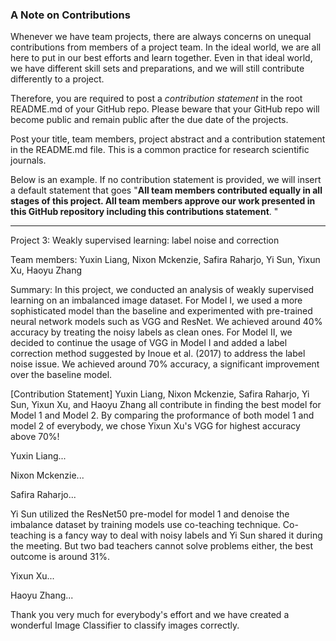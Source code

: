 ### A Note on Contributions

Whenever we have team projects, there are always concerns on unequal contributions from members of a project team. In the ideal world, we are all here to put in our best efforts and learn together. Even in that ideal world, we have different skill sets and preparations, and we will still contribute differently to a project. 

Therefore, you are required to post a *contribution statement* in the root README.md of your GitHub repo. Please beware that your GitHub repo will become public and remain public after the due date of the projects. 

Post your title, team members, project abstract and a contribution statement in the README.md file.  This is a common practice for research scientific journals. 

Below is an example. If no contribution statement is provided, we will insert a default statement that goes "**All team members contributed equally in all stages of this project. All team members approve our work presented in this GitHub repository including this contributions statement**. "

---

Project 3: Weakly supervised learning: label noise and correction

Team members: Yuxin Liang, Nixon Mckenzie, Safira Raharjo, Yi Sun, Yixun Xu, Haoyu Zhang

Summary: In this project, we conducted an analysis of weakly supervised learning on an imbalanced image dataset. For Model I, we used a more sophisticated model than the baseline and experimented with pre-trained neural network models such as VGG and ResNet. We achieved around 40% accuracy by treating the noisy labels as clean ones. For Model II, we decided to continue the usage of VGG in Model I and added a label correction method suggested by Inoue et al. (2017) to address the label noise issue. We achieved around 70% accuracy, a significant improvement over the baseline model.

[Contribution Statement] Yuxin Liang, Nixon Mckenzie, Safira Raharjo, Yi Sun, Yixun Xu, and Haoyu Zhang all contribute in finding the best model for Model 1 and Model 2. By comparing the proformance of both model 1 and model 2 of everybody, we chose Yixun Xu's VGG for highest accuracy above 70%!

Yuxin Liang...

Nixon Mckenzie...

Safira Raharjo...

Yi Sun utilized the ResNet50 pre-model for model 1 and denoise the imbalance dataset by training models use co-teaching technique. Co-teaching is a fancy way to deal with noisy labels and Yi Sun shared it during the meeting. But two bad teachers cannot solve problems either, the best outcome is around 31%.

Yixun Xu...

Haoyu Zhang...

Thank you very much for everybody's effort and we have created a wonderful Image Classifier to classify images correctly.

